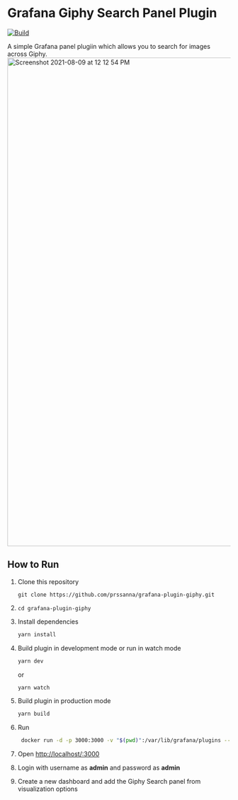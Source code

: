 # Grafana Giphy Search Panel Plugin

[![Build](https://github.com/grafana/grafana-starter-panel/workflows/CI/badge.svg)](https://github.com/grafana/grafana-starter-panel/actions?query=workflow%3A%22CI%22)

A simple Grafana panel plugiin which allows you to search for images across Giphy.
<img width="1104" alt="Screenshot 2021-08-09 at 12 12 54 PM" src="https://user-images.githubusercontent.com/19775888/128672456-32551804-5890-483f-86fa-2d9f30950ff6.png">

## How to Run

1. Clone this repository
    ```
   git clone https://github.com/prssanna/grafana-plugin-giphy.git
   ```

2.  
   ```
   cd grafana-plugin-giphy
   ```

3. Install dependencies

   ```bash
   yarn install
   ```

4. Build plugin in development mode or run in watch mode

   ```bash
   yarn dev
   ```

   or

   ```bash
   yarn watch
   ```

5. Build plugin in production mode

   ```bash
   yarn build
   ```
6. Run
   ```bash
    docker run -d -p 3000:3000 -v "$(pwd)":/var/lib/grafana/plugins --name=grafana-test grafana/grafana:7.0.0
   ```
7. Open [http://localhost/:3000](http://localhost:3000)
8. Login with username as **admin** and password as **admin**
9. Create a new dashboard and add the Giphy Search panel from visualization options


